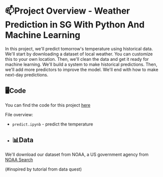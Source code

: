 # 📫Project Overview - Weather Prediction in SG With Python And Machine Learning

In this project, we'll predict tomorrow's temperature using historical data.  We'll start by downloading a dataset of local weather.  You can customize this to your own location.  Then, we'll clean the data and get it ready for machine learning.  We'll build a system to make historical predictions.  Then, we'll add more predictors to improve the model.  We'll end with how to make next-day predictions.

## 🖥️Code

You can find the code for this project [here](https://github.com/zzhengweii/weather-prediction)

File overview:

* `predict.ipynb` - predict the temperature

* ## 📊Data

We'll download our dataset from NOAA, a US government agency from [NOAA Search](https://www.ncdc.noaa.gov/cdo-web/search)

(#inspired by tutorial from data quest)
